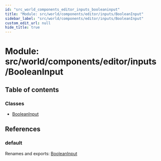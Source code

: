 ```yaml
---
id: "src_world_components_editor_inputs_booleaninput"
title: "Module: src/world/components/editor/inputs/BooleanInput"
sidebar_label: "src/world/components/editor/inputs/BooleanInput"
custom_edit_url: null
hide_title: true
---
```


# Module: src/world/components/editor/inputs/BooleanInput

## Table of contents

### Classes

- [BooleanInput](../classes/src_world_components_editor_inputs_booleaninput.booleaninput.md)

## References

### default

Renames and exports: [BooleanInput](../classes/src_world_components_editor_inputs_booleaninput.booleaninput.md)
